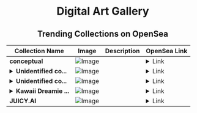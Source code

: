 <div align="center">

# Digital Art Gallery

## Trending Collections on OpenSea

| Collection Name                       | Image                                                                                     | Description                       | OpenSea Link                                                                                          |
|---------------------------------------|-------------------------------------------------------------------------------------------|-----------------------------------|--------------------------------------------------------------------------------------------------------|
| **conceptual** | ![Image](https://i.seadn.io/s/raw/files/235075c8aecaa40daf2ffb7b57b6e7a9.jpg?w=500&auto=format?w=200&auto=format) |  | <details><summary>Link</summary>[conceptual](https://opensea.io/collection/conceptual-24)</details> |
| **<details><summary>Unidentified co...</summary>Unidentified contract a914e581-c259-4080-a2c7-c9473745f93e</details>** | ![Image](https://i.seadn.io/s/raw/files/4e104055d0efa6a7476555699f52a8b9.gif?w=500&auto=format?w=200&auto=format) |  | <details><summary>Link</summary>[Unidentified contract a914e581-c259-4080-a2c7-c9473745f93e](https://opensea.io/collection/unidentified-contract-a914e581-c259-4080-a2c7-c947)</details> |
| **<details><summary>Unidentified co...</summary>Unidentified contract f6b5e028-708b-4cd1-b335-2bb19153e416</details>** | ![Image](https://i.seadn.io/s/raw/files/4e104055d0efa6a7476555699f52a8b9.gif?w=500&auto=format?w=200&auto=format) |  | <details><summary>Link</summary>[Unidentified contract f6b5e028-708b-4cd1-b335-2bb19153e416](https://opensea.io/collection/unidentified-contract-f6b5e028-708b-4cd1-b335-2bb1)</details> |
| **<details><summary>Kawaii Dreamie ...</summary>Kawaii Dreamie Cat</details>** | ![Image](https://i.seadn.io/s/raw/files/08432da4f2b0aae61af121ca0db0cda0.png?w=500&auto=format?w=200&auto=format) |  | <details><summary>Link</summary>[Kawaii Dreamie Cat](https://opensea.io/collection/kawaii-dreamie-cat)</details> |
| **JUICY.AI** | ![Image](https://i.seadn.io/s/raw/files/c3d16b4281b16684a08568b15bbf6836.jpg?w=500&auto=format?w=200&auto=format) |  | <details><summary>Link</summary>[JUICY.AI](https://opensea.io/collection/juicy-ai)</details> |

</div>